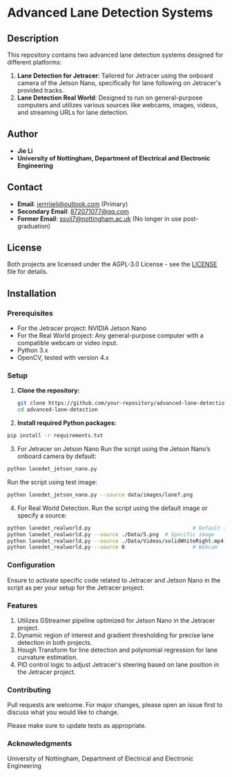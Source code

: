 # Advanced Lane Detection Systems

## Description
This repository contains two advanced lane detection systems designed for different platforms:
1. **Lane Detection for Jetracer**: Tailored for Jetracer using the onboard camera of the Jetson Nano, specifically for lane following on Jetracer's provided tracks.
2. **Lane Detection Real World**: Designed to run on general-purpose computers and utilizes various sources like webcams, images, videos, and streaming URLs for lane detection.

## Author
- **Jie Li**
- **University of Nottingham, Department of Electrical and Electronic Engineering**

## Contact
- **Email**: jerrrjieli@outlook.com (Primary)
- **Secondary Email**: 872071077@qq.com
- **Former Email**: ssyjl7@nottingham.ac.uk (No longer in use post-graduation)

## License
Both projects are licensed under the AGPL-3.0 License - see the [LICENSE](LICENSE) file for details.

## Installation

### Prerequisites
- For the Jetracer project: NVIDIA Jetson Nano
- For the Real World project: Any general-purpose computer with a compatible webcam or video input.
- Python 3.x
- OpenCV, tested with version 4.x

### Setup
1. **Clone the repository:**
   ```bash
   git clone https://github.com/your-repository/advanced-lane-detection.git
   cd advanced-lane-detection
   ```
2. **Install required Python packages:**
```bash
pip install -r requirements.txt
```
3. For Jetracer on Jetson Nano
Run the script using the Jetson Nano’s onboard camera by default:
```bash
python lanedet_jetson_nano.py
```
Run the script using test image:
```bash
python lanedet_jetson_nano.py --source data/images/lane7.png
```
4. For Real World Detection.
Run the script using the default image or specify a source:
```bash
python lanedet_realworld.py                                 # Default image
python lanedet_realworld.py --source ./Data/5.png  # Specific image
python lanedet_realworld.py --source ./Data/Videos/solidWhiteRight.mp4    # Specific video
python lanedet_realworld.py --source 0                      # Webcam
```

### Configuration
Ensure to activate specific code related to Jetracer and Jetson Nano in the script as per your setup for the Jetracer project.

### Features
1. Utilizes GStreamer pipeline optimized for Jetson Nano in the Jetracer project.
2. Dynamic region of interest and gradient thresholding for precise lane detection in both projects.
3. Hough Transform for line detection and polynomial regression for lane curvature estimation.
4. PID control logic to adjust Jetracer's steering based on lane position in the Jetracer project.

### Contributing
Pull requests are welcome. For major changes, please open an issue first to discuss what you would like to change.

Please make sure to update tests as appropriate.

### Acknowledgments
University of Nottingham,
Department of Electrical and Electronic Engineering

